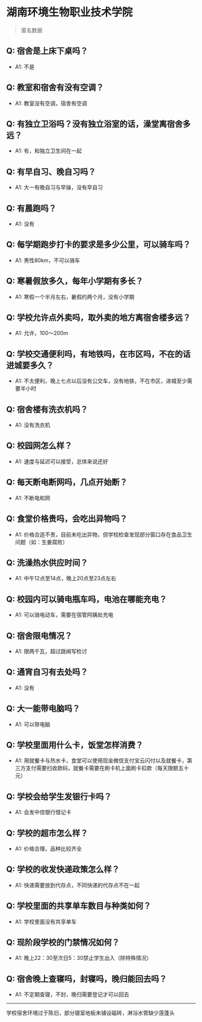 # 湖南环境生物职业技术学院
> 匿名数据
## Q: 宿舍是上床下桌吗？
- A1: 不是
## Q: 教室和宿舍有没有空调？
- A1: 教室没有空调，宿舍有空调
## Q: 有独立卫浴吗？没有独立浴室的话，澡堂离宿舍多远？
- A1: 有，和独立卫生间在一起
## Q: 有早自习、晚自习吗？
- A1: 大一有晚自习与早操，没有早自习
## Q: 有晨跑吗？
- A1: 没有
## Q: 每学期跑步打卡的要求是多少公里，可以骑车吗？
- A1: 男性80km，不可以骑车
## Q: 寒暑假放多久，每年小学期有多长？
- A1: 寒假一个半月左右，暑假约两个月，没有小学期
## Q: 学校允许点外卖吗，取外卖的地方离宿舍楼多远？
- A1: 允许，100～200m
## Q: 学校交通便利吗，有地铁吗，在市区吗，不在的话进城要多久？
- A1: 不太便利，晚上七点以后没有公交车，没有地铁，不在市区，进城至少需要半小时
## Q: 宿舍楼有洗衣机吗？
- A1: 没有洗衣机
## Q: 校园网怎么样？
- A1: 速度与延迟可以接受，总体来说还好
## Q: 每天断电断网吗，几点开始断？
- A1: 不断电和网
## Q: 食堂价格贵吗，会吃出异物吗？
- A1: 价格合适不贵，目前未吃出异物，但学校检查发现部分窗口存在食品卫生问题（如：生姜腐败）
## Q: 洗澡热水供应时间？
- A1: 中午12点至14点，晚上20点至23点左右
## Q: 校园内可以骑电瓶车吗，电池在哪能充电？
- A1: 可以骑电动车，需要在宿管阿姨处充电
## Q: 宿舍限电情况？
- A1: 限两千瓦，超过跳闸写检讨
## Q: 通宵自习有去处吗？
- A1: 没有
## Q: 大一能带电脑吗？
- A1: 可以带电脑
## Q: 学校里面用什么卡，饭堂怎样消费？
- A1: 用就餐卡与热水卡，食堂可以使用现金微信支付宝云闪付以及就餐卡，第三方支付需要扫收款码，就餐卡需要在刷卡机上面刷卡扣款（每天限额五十元）
## Q: 学校会给学生发银行卡吗？
- A1: 会发中信银行借记卡
## Q: 学校的超市怎么样？
- A1: 价格合理，品种比较齐全
## Q: 学校的收发快递政策怎么样？
- A1: 快递需要放到代存点，不同快递的代存点不在一起
## Q: 学校里面的共享单车数目与种类如何？
- A1: 学校里面没有共享单车
## Q: 现阶段学校的门禁情况如何？
- A1: 晚上22：30至次日5：30禁止学生出入（除特殊情况）
## Q: 宿舍晚上查寝吗，封寝吗，晚归能回去吗？
- A1: 不定期查寝，不封，晚归需要登记才可以回去
***
学校宿舍环境过于陈旧，部分寝室地板未铺设磁砖，淋浴水管缺少莲蓬头